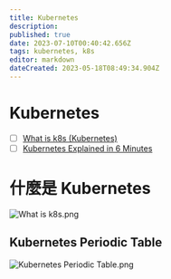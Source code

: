 ```yaml
---
title: Kubernetes
description: 
published: true
date: 2023-07-10T00:40:42.656Z
tags: kubernetes, k8s
editor: markdown
dateCreated: 2023-05-18T08:49:34.904Z
---
```


# Kubernetes
- [ ] [What is k8s (Kubernetes)](https://blog.bytebytego.com/p/ep35-what-is-kubernetes?utm_source=profile&utm_medium=reader2)
- [ ] [Kubernetes Explained in 6 Minutes](https://www.youtube.com/watch?v=TlHvYWVUZyc&ab_channel=ByteByteGo&loop=0)

# 什麼是 Kubernetes

![What is k8s.png](http://192.168.25.60:8000/files/file_storage/9131f64d.png)

## Kubernetes Periodic Table

![Kubernetes Periodic Table.png](http://192.168.25.60:8000/files/file_storage/3804f476.png)
